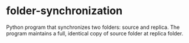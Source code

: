 # folder-synchronization
Python program that synchronizes two folders: source and replica. The program maintains a full, identical copy of source folder at replica folder.
